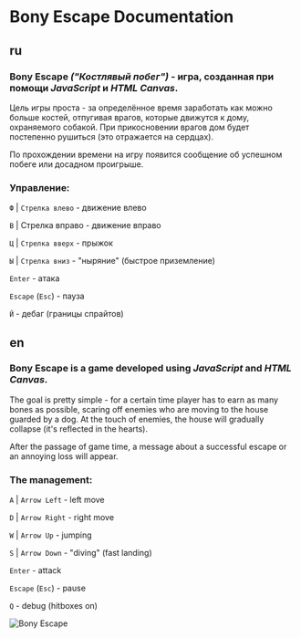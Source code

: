 
# Bony Escape Documentation

## ru
### Bony Escape **_("Костлявый побег")_** - игра, созданная при помощи **_JavaScript_ и _HTML Canvas_**. 

Цель игры проста - за определённое время заработать как можно больше костей, отпугивая врагов, которые движутся к дому, охраняемого собакой. При прикосновении врагов дом будет постепенно рушиться (это отражается на сердцах). 

По прохождении времени на игру появится сообщение об успешном побеге или досадном проигрыше.

### Управление:

`Ф` | `Стрелка влево` - движение влево

`В` | Стрелка вправо - движение вправо

`Ц` | `Стрелка вверх` - прыжок

`Ы` | `Стрелка вниз` - "ныряние" (быстрое приземление)

`Enter` - атака

`Escape` (`Esc`) - пауза

`Й` - дебаг (границы спрайтов)

## en
### Bony Escape is a game developed using **_JavaScript_ and _HTML Canvas_**. 

The goal is pretty simple - for a certain time player has to earn as many bones as possible, scaring off enemies who are moving to the house guarded by a dog. At the touch of enemies, the house will gradually collapse (it's reflected in the hearts). 

After the passage of game time, a message about a successful escape or an annoying loss will appear.

### The management:

`A` | `Arrow Left` - left move

`D` | `Arrow Right` - right move

`W` | `Arrow Up` - jumping

`S` | `Arrow Down` - "diving" (fast landing)

`Enter` - attack

`Escape` (`Esc`) - pause

`Q` - debug (hitboxes on)

![Bony Escape](https://user-images.githubusercontent.com/125391663/220308427-3f89e3e2-5113-48e6-9361-ff6c830f8889.png)


